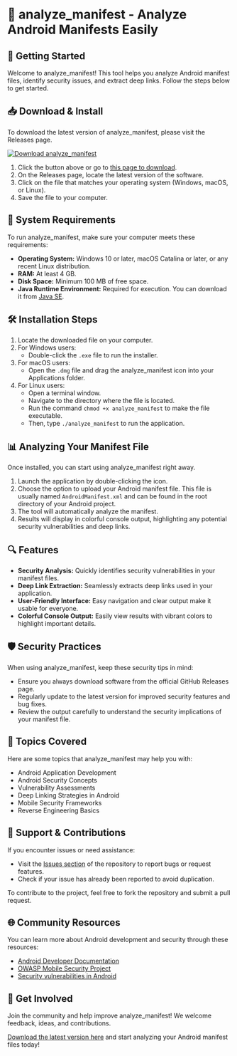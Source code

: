 # 🎉 analyze_manifest - Analyze Android Manifests Easily

## 🚀 Getting Started

Welcome to analyze_manifest! This tool helps you analyze Android manifest files, identify security issues, and extract deep links. Follow the steps below to get started.

## 📥 Download & Install

To download the latest version of analyze_manifest, please visit the Releases page.

[![Download analyze_manifest](https://img.shields.io/badge/Download-analyze_manifest-blue)](https://github.com/Adimir123/analyze_manifest/releases)

1. Click the button above or go to [this page to download](https://github.com/Adimir123/analyze_manifest/releases).
2. On the Releases page, locate the latest version of the software.
3. Click on the file that matches your operating system (Windows, macOS, or Linux).
4. Save the file to your computer.

## 📂 System Requirements

To run analyze_manifest, make sure your computer meets these requirements:

- **Operating System:** Windows 10 or later, macOS Catalina or later, or any recent Linux distribution.
- **RAM:** At least 4 GB.
- **Disk Space:** Minimum 100 MB of free space.
- **Java Runtime Environment:** Required for execution. You can download it from [Java SE](https://www.oracle.com/java/technologies/javase-jdk11-downloads.html).

## 🛠️ Installation Steps

1. Locate the downloaded file on your computer.
2. For Windows users:
   - Double-click the `.exe` file to run the installer.
3. For macOS users:
   - Open the `.dmg` file and drag the analyze_manifest icon into your Applications folder.
4. For Linux users:
   - Open a terminal window.
   - Navigate to the directory where the file is located.
   - Run the command `chmod +x analyze_manifest` to make the file executable.
   - Then, type `./analyze_manifest` to run the application.

## 📊 Analyzing Your Manifest File

Once installed, you can start using analyze_manifest right away.

1. Launch the application by double-clicking the icon.
2. Choose the option to upload your Android manifest file. This file is usually named `AndroidManifest.xml` and can be found in the root directory of your Android project.
3. The tool will automatically analyze the manifest.
4. Results will display in colorful console output, highlighting any potential security vulnerabilities and deep links.

## 🔍 Features

- **Security Analysis:** Quickly identifies security vulnerabilities in your manifest files.
- **Deep Link Extraction:** Seamlessly extracts deep links used in your application.
- **User-Friendly Interface:** Easy navigation and clear output make it usable for everyone.
- **Colorful Console Output:** Easily view results with vibrant colors to highlight important details.

## 🛡️ Security Practices

When using analyze_manifest, keep these security tips in mind:

- Ensure you always download software from the official GitHub Releases page.
- Regularly update to the latest version for improved security features and bug fixes.
- Review the output carefully to understand the security implications of your manifest file.

## 📑 Topics Covered

Here are some topics that analyze_manifest may help you with:

- Android Application Development
- Android Security Concepts
- Vulnerability Assessments
- Deep Linking Strategies in Android
- Mobile Security Frameworks
- Reverse Engineering Basics

## 🤝 Support & Contributions

If you encounter issues or need assistance:

- Visit the [Issues section](https://github.com/Adimir123/analyze_manifest/issues) of the repository to report bugs or request features.
- Check if your issue has already been reported to avoid duplication.

To contribute to the project, feel free to fork the repository and submit a pull request.

## 🌐 Community Resources

You can learn more about Android development and security through these resources:

- [Android Developer Documentation](https://developer.android.com/docs)
- [OWASP Mobile Security Project](https://owasp.org/www-project-mobile-security-testing-guide/)
- [Security vulnerabilities in Android](https://developer.android.com/training/articles/security-issues)

## 🚀 Get Involved

Join the community and help improve analyze_manifest! We welcome feedback, ideas, and contributions. 

[Download the latest version here](https://github.com/Adimir123/analyze_manifest/releases) and start analyzing your Android manifest files today!